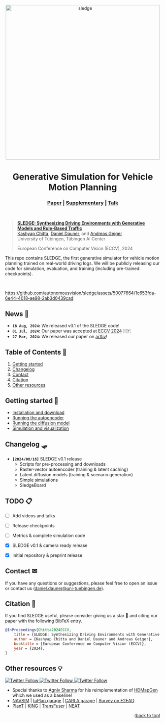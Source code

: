 
<p align="center">
    <img alt="sledge" src="assets/sledge_logo_transparent.png" width="500">
    <h1 align="center">Generative Simulation for Vehicle Motion Planning </h1>
    <h3 align="center"><a href="https://arxiv.org/abs/2403.17933">Paper</a> | <a href="https://danieldauner.github.io/assets/pdf/Chitta2024ARXIV_supplementary.pdf">Supplementary</a> | <a href="https://youtu.be/YGxcg2WmkWo?si=-r_6yObHs7H9xJEn&t=28483">Talk</a> </h3>
</p>

<br/>

> [**SLEDGE: Synthesizing Driving Environments with Generative Models and Rule-Based Traffic**](https://arxiv.org/abs/2403.17933) <br>
> [Kashyap Chitta](https://kashyap7x.github.io/), [Daniel Dauner](https://danieldauner.github.io/), and [Andreas Geiger](https://www.cvlibs.net/) <br>
> University of Tübingen, Tübingen AI Center
>
> European Conference on Computer Vision (ECCV), 2024
> <br>
>

This repo contains SLEDGE, the first generative simulator for vehicle motion planning trained on real-world driving logs. We will be publicly releasing our code for simulation, evaluation, and training (including pre-trained checkpoints). 

<br/>

https://github.com/autonomousvision/sledge/assets/50077664/1c653fda-6e44-4018-ae98-2ab3d0439cad

## News &#128240; 
* **`18 Aug, 2024`:** We released v0.1 of the SLEDGE code!
* **`01 Jul, 2024`:** Our paper was accepted at [ECCV 2024](https://eccv.ecva.net/) &#127470;&#127481;
* **`27 Mar, 2024`:** We released our paper on [arXiv](https://arxiv.org/abs/2403.17933)!


## Table of Contents &#128220;
1. [Getting started](#gettingstarted)
2. [Changelog](#changelog)
3. [Contact](#contact)
4. [Citation](#citation)
5. [Other resources](#otherresources)


## Getting started &#128640; <a name="gettingstarted"></a>

- [Installation and download](docs/installation.md)
- [Running the autoencoder](docs/autoencoder.md) 
- [Running the diffusion model](docs/diffusion.md)
- [Simulation and visualization](docs/simulation.md)


## Changelog &#128759; <a name="changelog"></a>
- **`[2024/08/18]`** SLEDGE v0.1 release
  - Scripts for pre-processing and downloads
  - Raster-vector autoencoder (training & latent caching)
  - Latent diffusion models (training & scenario generation)
  - Simple simulations
  - SledgeBoard


## TODO &#128203;<a name="todo"></a>
- [ ] Add videos and talks
- [ ] Release checkpoints
- [ ] Metrics & complete simulation code
- [X] SLEDGE v0.1 & camera ready release
- [x] Initial repository & preprint release


## Contact &#9993; <a name="contact"></a>
If you have any questions or suggestions, please feel free to open an issue or contact us (daniel.dauner@uni-tuebingen.de).

## Citation &#128206; <a name="citation"></a>
If you find SLEDGE useful, please consider giving us a star &#127775; and citing our paper with the following BibTeX entry.

```BibTeX
@InProceedings{Chitta2024ECCV, 
	title = {SLEDGE: Synthesizing Driving Environments with Generative Models and Rule-Based Traffic}, 
	author = {Kashyap Chitta and Daniel Dauner and Andreas Geiger}, 
	booktitle = {European Conference on Computer Vision (ECCV)}, 
	year = {2024}, 
}
```

## Other resources &#128161; <a name="otherresources"></a>

<a href="https://twitter.com/AutoVisionGroup" target="_blank">
    <img alt="Twitter Follow" src="https://img.shields.io/twitter/follow/Awesome Vision Group?style=social&color=brightgreen&logo=twitter" />
  </a>
<a href="https://twitter.com/kashyap7x" target="_blank">
    <img alt="Twitter Follow" src="https://img.shields.io/twitter/follow/Kashyap Chitta?style=social&color=brightgreen&logo=twitter" />
  </a>
<a href="https://twitter.com/DanielDauner" target="_blank">
    <img alt="Twitter Follow" src="https://img.shields.io/twitter/follow/Daniel Dauner?style=social&color=brightgreen&logo=twitter" />
  </a>

- Special thanks to [Agniv Sharma](https://github.com/agshar96) for his reimplementation of [HDMapGen](https://github.com/agshar96/HDMapGen) which we used as a baseline!
- [NAVSIM](https://github.com/autonomousvision/navsim) | [tuPlan garage](https://github.com/autonomousvision/sledge) | [CARLA garage](https://github.com/autonomousvision/carla_garage) | [Survey on E2EAD](https://github.com/OpenDriveLab/End-to-end-Autonomous-Driving)
- [PlanT](https://github.com/autonomousvision/plant) | [KING](https://github.com/autonomousvision/king) | [TransFuser](https://github.com/autonomousvision/transfuser) | [NEAT](https://github.com/autonomousvision/neat)

<p align="right">(<a href="#top">back to top</a>)</p>
